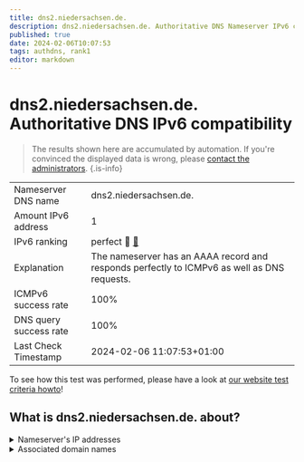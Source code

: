 ```yaml
---
title: dns2.niedersachsen.de.
description: dns2.niedersachsen.de. Authoritative DNS Nameserver IPv6 compatibility
published: true
date: 2024-02-06T10:07:53
tags: authdns, rank1
editor: markdown
---
```


# dns2.niedersachsen.de. Authoritative DNS IPv6 compatibility

> The results shown here are accumulated by automation. If you're convinced the displayed data is wrong, please [contact the administrators](/howto/chat). 
{.is-info}




|   |   |
| - | - |
| Nameserver DNS name | dns2.niedersachsen.de.
| Amount IPv6 address | 1
| IPv6 ranking | perfect :1st_place_medal: [🔗](/howto/ranking) |
| Explanation | The nameserver has an AAAA record and responds perfectly to ICMPv6 as well as DNS requests. |
| ICMPv6 success rate | 100%|
| DNS query success rate | 100% |
| Last Check Timestamp | 2024-02-06 11:07:53+01:00 |

To see how this test was performed, please have a look at [our website test criteria howto](/howto/testcriteria/authdns)!


## What is dns2.niedersachsen.de. about?




<details>
<summary>Nameserver's IP addresses</summary>

2001:638:607:25c8::6

</details>



<details>
<summary>Associated domain names</summary>

www.niedersachsen.de

</details>
